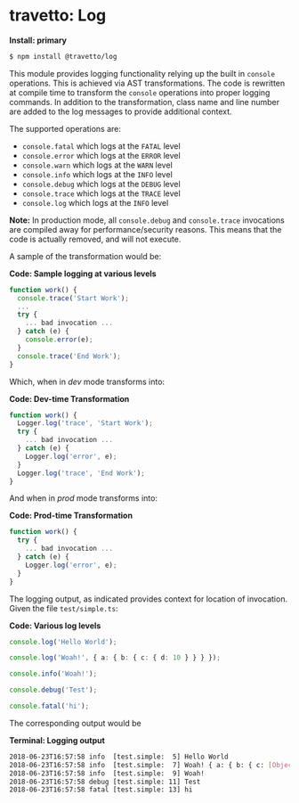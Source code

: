 travetto: Log
===

**Install: primary**
```bash
$ npm install @travetto/log
```

This module provides logging functionality relying up the built in `console` operations. This is achieved via AST transformations. The code is rewritten at compile time to transform the `console` operations into proper logging commands. In addition to the transformation, class name and line number are added to the log messages to provide additional context.

The supported operations are:
* `console.fatal` which logs at the `FATAL` level
* `console.error` which logs at the `ERROR` level
* `console.warn` which logs at the `WARN` level
* `console.info` which logs at the `INFO` level
* `console.debug` which logs at the `DEBUG` level
* `console.trace` which logs at the `TRACE` level
* `console.log` which logs at the `INFO` level

**Note:** In production mode, all `console.debug` and `console.trace` invocations are compiled away for performance/security reasons. This means that the code is actually removed, and will not execute.

A sample of the transformation would be:

**Code: Sample logging at various levels**
```typescript
function work() {
  console.trace('Start Work');
  ...
  try {
    ... bad invocation ...
  } catch (e) {
    console.error(e);
  }
  console.trace('End Work');
}
```
Which, when in *dev* mode transforms into:

**Code: Dev-time Transformation**
```typescript
function work() {
  Logger.log('trace', 'Start Work');
  try {
    ... bad invocation ...
  } catch (e) { 
    Logger.log('error', e);
  }
  Logger.log('trace', 'End Work');
}
```
And when in *prod* mode transforms into:

**Code: Prod-time Transformation**
```typescript
function work() {
  try {
    ... bad invocation ...
  } catch (e) { 
    Logger.log('error', e);
  }
}
```

The logging output, as indicated provides context for location of invocation. Given the file `test/simple.ts`:

**Code: Various log levels**
```typescript
console.log('Hello World');

console.log('Woah!', { a: { b: { c: { d: 10 } } } });

console.info('Woah!');

console.debug('Test');

console.fatal('hi');
```
The corresponding output would be

**Terminal: Logging output**
```bash
2018-06-23T16:57:58 info  [test.simple:  5] Hello World
2018-06-23T16:57:58 info  [test.simple:  7] Woah! { a: { b: { c: [Object] } } }
2018-06-23T16:57:58 info  [test.simple:  9] Woah!
2018-06-23T16:57:58 debug [test.simple: 11] Test
2018-06-23T16:57:58 fatal [test.simple: 13] hi
```